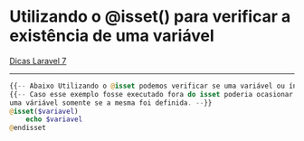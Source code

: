 # Utilizando o @isset() para verificar a existência de uma variável

[Dicas Laravel 7](../Dicas%20Laravel%207%202e5c0d9961144cf38cce725d0901476d.md)

---

```php
{{-- Abaixo Utilizando o @isset podemos verificar se uma variável ou índice dentro de um array foi definida--}}
{{-- Caso esse exemplo fosse executado fora do isset poderia ocasionar um erro. utilizando o @isset eu posso executar
uma váriável somente se a mesma foi definida. --}}
@isset($variavel)
    echo $variavel
@endisset
```